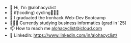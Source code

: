 - 👋 Hi, I’m @alohacyclist
- 👀 if(!coding) cycling🚴🏻‍♂️
- 🌱 I graduated the Ironhack Web-Dev Bootcamp
- 👨🏻‍🎓 Currently studying business informatics (grad in '25)
- 📫 How to reach me alohacyclist@icloud.com
- 💼 LinkedIn: https://www.linkedin.com/in/alohacyclist/

<!---
alohacyclist/alohacyclist is a ✨ special ✨ repository because its `README.md` (this file) appears on your GitHub profile.
You can click the Preview link to take a look at your changes.
--->
